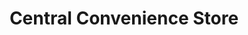 ---
title: "Central Convenience Store"
url: /davao-city/central-convenience-store-j-p-rizal-extension/
shop: convenience
---